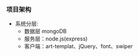 ### 项目架构 
- 系统分层: 
    - 数据层 mongoDB
    - 服务层：node.js(express)
    - 客户端：art-templat、jQuery、font、swiper